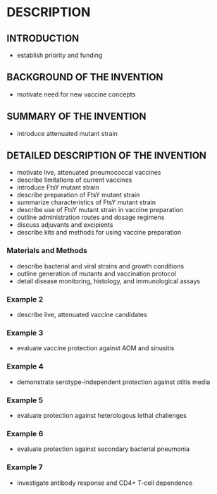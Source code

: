 # DESCRIPTION

## INTRODUCTION

- establish priority and funding

## BACKGROUND OF THE INVENTION

- motivate need for new vaccine concepts

## SUMMARY OF THE INVENTION

- introduce attenuated mutant strain

## DETAILED DESCRIPTION OF THE INVENTION

- motivate live, attenuated pneumococcal vaccines
- describe limitations of current vaccines
- introduce FtsY mutant strain
- describe preparation of FtsY mutant strain
- summarize characteristics of FtsY mutant strain
- describe use of FtsY mutant strain in vaccine preparation
- outline administration routes and dosage regimens
- discuss adjuvants and excipients
- describe kits and methods for using vaccine preparation

### Materials and Methods

- describe bacterial and viral strains and growth conditions
- outline generation of mutants and vaccination protocol
- detail disease monitoring, histology, and immunological assays

### Example 2

- describe live, attenuated vaccine candidates

### Example 3

- evaluate vaccine protection against AOM and sinusitis

### Example 4

- demonstrate serotype-independent protection against otitis media

### Example 5

- evaluate protection against heterologous lethal challenges

### Example 6

- evaluate protection against secondary bacterial pneumonia

### Example 7

- investigate antibody response and CD4+ T-cell dependence

